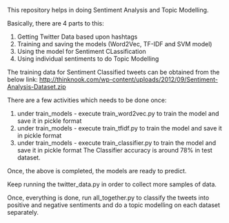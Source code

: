 This repository helps in doing Sentiment Analysis and Topic Modelling. 

Basically, there are 4 parts to this:
1) Getting Twitter Data based upon hashtags
2) Training and saving the models (Word2Vec, TF-IDF and SVM model)
3) Using the model for Sentiment CLassification
4) Using individual sentiments to do Topic Modelling

The training data for Sentiment Classified tweets can be obtained from the below link:
http://thinknook.com/wp-content/uploads/2012/09/Sentiment-Analysis-Dataset.zip

There are a few activities which needs to be done once:
1) under train_models - execute train_word2vec.py to train the model and save it in pickle format
2) under train_models - execute train_tfidf.py to train the model and save it in pickle format
3) under train_models - execute train_classifier.py to train the model and save it in pickle format
The Classifier accuracy is around 78% in test dataset.

Once, the above is completed, the models are ready to predict.

Keep running the twitter_data.py in order to collect more samples of data.

Once, everything is done, run all_together.py to classify the tweets into positive and negative sentiments and do a topic modelling on each dataset separately.
